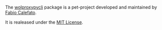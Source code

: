 The [wolproxypycli](index.md) package is a pet-project developed and maintained by [Fabio Calefato](https://collab.di.uniba.it).

It is realeased under the [MIT License](https://opensource.org/licenses/MIT).
